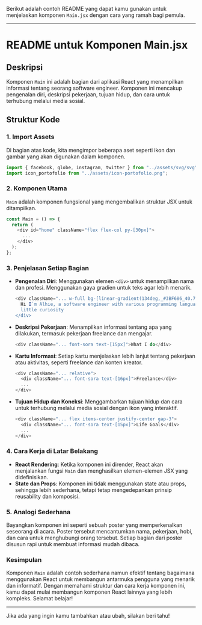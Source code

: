 Berikut adalah contoh README yang dapat kamu gunakan untuk menjelaskan komponen `Main.jsx` dengan cara yang ramah bagi pemula.

---

# README untuk Komponen Main.jsx

## Deskripsi

Komponen `Main` ini adalah bagian dari aplikasi React yang menampilkan informasi tentang seorang software engineer. Komponen ini mencakup pengenalan diri, deskripsi pekerjaan, tujuan hidup, dan cara untuk terhubung melalui media sosial.

## Struktur Kode

### 1. Import Assets

Di bagian atas kode, kita mengimpor beberapa aset seperti ikon dan gambar yang akan digunakan dalam komponen.

```javascript
import { facebook, globe, instagram, twitter } from "../assets/svg/svg";
import icon_portofolio from "../assets/icon-portofolio.png";
```

### 2. Komponen Utama

`Main` adalah komponen fungsional yang mengembalikan struktur JSX untuk ditampilkan.

```javascript
const Main = () => {
  return (
    <div id="home" className="flex flex-col py-[30px]">
      ...
    </div>
  );
};
```

### 3. Penjelasan Setiap Bagian

- **Pengenalan Diri**: Menggunakan elemen `<div>` untuk menampilkan nama dan profesi. Menggunakan gaya gradien untuk teks agar lebih menarik.

  ```javascript
  <div className="... w-full bg-[linear-gradient(134deg,_#3BF686_40.75%,_#ACA9FF_90.52%)]">
    Hi I`m Alhie, a software engineer with various programming language and
    little curiosity
  </div>
  ```

- **Deskripsi Pekerjaan**: Menampilkan informasi tentang apa yang dilakukan, termasuk pekerjaan freelance dan mengajar.

  ```javascript
  <div className="... font-sora text-[15px]">What I do</div>
  ```

- **Kartu Informasi**: Setiap kartu menjelaskan lebih lanjut tentang pekerjaan atau aktivitas, seperti freelance dan konten kreator.

  ```javascript
  <div className="... relative">
    <div className="... font-sora text-[16px]">Freelance</div>
    ...
  </div>
  ```

- **Tujuan Hidup dan Koneksi**: Menggambarkan tujuan hidup dan cara untuk terhubung melalui media sosial dengan ikon yang interaktif.

  ```javascript
  <div className="... flex items-center justify-center gap-3">
    <div className="... font-sora text-[15px]">Life Goals</div>
    ...
  </div>
  ```

### 4. Cara Kerja di Latar Belakang

- **React Rendering**: Ketika komponen ini dirender, React akan menjalankan fungsi `Main` dan menghasilkan elemen-elemen JSX yang didefinisikan.
- **State dan Props**: Komponen ini tidak menggunakan state atau props, sehingga lebih sederhana, tetapi tetap mengedepankan prinsip reusability dan komposisi.

### 5. Analogi Sederhana

Bayangkan komponen ini seperti sebuah poster yang memperkenalkan seseorang di acara. Poster tersebut mencantumkan nama, pekerjaan, hobi, dan cara untuk menghubungi orang tersebut. Setiap bagian dari poster disusun rapi untuk membuat informasi mudah dibaca.

### Kesimpulan

Komponen `Main` adalah contoh sederhana namun efektif tentang bagaimana menggunakan React untuk membangun antarmuka pengguna yang menarik dan informatif. Dengan memahami struktur dan cara kerja komponen ini, kamu dapat mulai membangun komponen React lainnya yang lebih kompleks. Selamat belajar!

---

Jika ada yang ingin kamu tambahkan atau ubah, silakan beri tahu!
